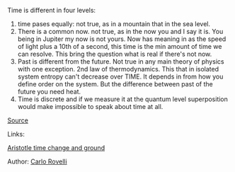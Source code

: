 Time is different in four levels: 
1. time pases equally: not true, as in a mountain that in the sea level. 
2. There is a common now. not true, as in the now you and I say it is. You being in Jupiter my now is not yours. Now has meaning in as the speed of light plus a 10th of a second, this time is the min amount of time we can resolve. This bring the question what is real if there's not now. 
3. Past is different from the future. Not true in any main theory of physics with one exception. 2nd law of thermodynamics. This that in isolated system entropy can't decrease over TIME. It depends in from how you define order on the system. But the difference between past of the future you need heat. 
4. Time is discrete and if we measure it at the quantum level superposition would make impossible to speak about time at all.

[Source](https://www.youtube.com/watch?v=NXcu0BlbTrM)


Links:

[Aristotle time change and ground](aristotle_time_change_and_ground.md)
[](logic_consistency_bridge_to_software.md)

Author: [Carlo Rovelli](../authors/carlo_rovelli.md)